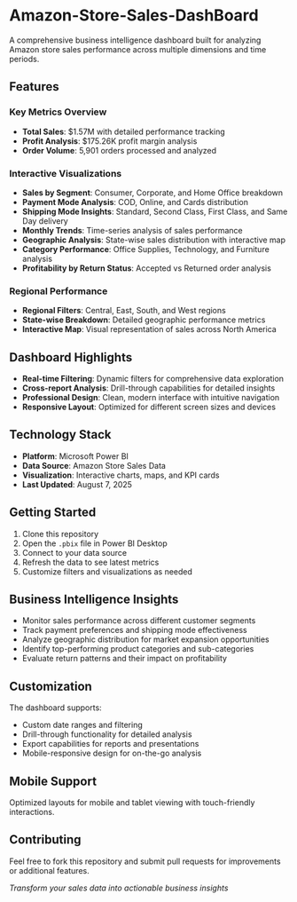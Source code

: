 # Amazon-Store-Sales-DashBoard

A comprehensive business intelligence dashboard built for analyzing Amazon store sales performance across multiple dimensions and time periods.

##  Features
### Key Metrics Overview
- **Total Sales**: $1.57M with detailed performance tracking
- **Profit Analysis**: $175.26K profit margin analysis
- **Order Volume**: 5,901 orders processed and analyzed

### Interactive Visualizations
-  **Sales by Segment**: Consumer, Corporate, and Home Office breakdown
-  **Payment Mode Analysis**: COD, Online, and Cards distribution
-  **Shipping Mode Insights**: Standard, Second Class, First Class, and Same Day delivery
-  **Monthly Trends**: Time-series analysis of sales performance
-  **Geographic Analysis**: State-wise sales distribution with interactive map
-  **Category Performance**: Office Supplies, Technology, and Furniture analysis
-  **Profitability by Return Status**: Accepted vs Returned order analysis

### Regional Performance
- **Regional Filters**: Central, East, South, and West regions
- **State-wise Breakdown**: Detailed geographic performance metrics
- **Interactive Map**: Visual representation of sales across North America

## Dashboard Highlights

- **Real-time Filtering**: Dynamic filters for comprehensive data exploration
- **Cross-report Analysis**: Drill-through capabilities for detailed insights
- **Professional Design**: Clean, modern interface with intuitive navigation
- **Responsive Layout**: Optimized for different screen sizes and devices

##  Technology Stack
- **Platform**: Microsoft Power BI
- **Data Source**: Amazon Store Sales Data
- **Visualization**: Interactive charts, maps, and KPI cards
- **Last Updated**: August 7, 2025

## Getting Started

1. Clone this repository
2. Open the `.pbix` file in Power BI Desktop
3. Connect to your data source
4. Refresh the data to see latest metrics
5. Customize filters and visualizations as needed

##  Business Intelligence Insights

- Monitor sales performance across different customer segments
- Track payment preferences and shipping mode effectiveness  
- Analyze geographic distribution for market expansion opportunities
- Identify top-performing product categories and sub-categories
- Evaluate return patterns and their impact on profitability

## Customization

The dashboard supports:
- Custom date ranges and filtering
- Drill-through functionality for detailed analysis
- Export capabilities for reports and presentations
- Mobile-responsive design for on-the-go analysis

##  Mobile Support

Optimized layouts for mobile and tablet viewing with touch-friendly interactions.

##  Contributing

Feel free to fork this repository and submit pull requests for improvements or additional features.




*Transform your sales data into actionable business insights*

